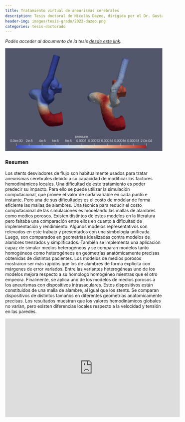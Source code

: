 ```yaml
---
title: Tratamiento virtual de aneurismas cerebrales
description: Tesis doctoral de Nicolás Dazeo, dirigida por el Dr. Gustavo Boroni y el Dr. Ignacio Larrabide
header-img: images/tesis-grado/2022-dazeo.png
categories: tesis-doctorado
---
```

*Podés acceder al documento de la tesis [desde este link](https://www.ridaa.unicen.edu.ar/xmlui/bitstream/handle/123456789/3030/Tratamiento%20virtual%20de%20Aneurismas%20Cerebrales.pdf?sequence=1&isAllowed=y).*


<div class="image-post-container">
    <img src="/images/tesis-grado/2022-dazeo.png"/>
</div>

### Resumen

Los stents desviadores de flujo son habitualmente usados para tratar aneurismas cerebrales debido a su capacidad de modificar los factores hemodinámicos locales. Una dificultad de este tratamiento es poder predecir su impacto. Para ello se puede utilizar la simulación computacional, que provee el valor de cada variable en cada punto e instante. Pero una de sus dificultades es el costo de modelar de forma eficiente las mallas de alambres. Una técnica para reducir el costo computacional de las simulaciones es modelando las mallas de alambres como medios porosos. Existen distintos de estos modelos en la literatura pero faltaba una comparación entre ellos en cuanto a dificultad de implementación y rendimiento. Algunos modelos representativos son relevados en este trabajo y presentados con una simbología unificada. Luego, son comparados en geometrías idealizadas contra modelos de alambres trenzados y simplificados. También se implementa una aplicación capaz de simular medios heterogéneos y se comparan modelos tanto homogéneos como heterogéneos en geometrías anatómicamente precisas obtenidas de distintos pacientes. Los modelos de medios porosos mostraron ser más rápidos que los de alambres de forma explícita con márgenes de error variados. Entre las variantes heterogéneas uno de los modelos mejora respecto a su homologo homogéneo mientras que el otro empeora. Finalmente, se aplica uno de los modelos de medios porosos a los aneurismas con dispositivos intrasaculares. Estos dispositivos están constituidos de una malla de alambre, al igual que los stents. Se comparan dispositivos de distintos tamaños en diferentes geometrías anatómicamente precisas. Los resultados muestran que los valores hemodinámicos globales no varían, pero existen diferencias locales respecto a la velocidad y tensión en las paredes.

<iframe width="560" height="315" src="https://www.youtube.com/embed/r-BtfggabrY" title="YouTube video player" frameborder="0" allow="accelerometer; autoplay; clipboard-write; encrypted-media; gyroscope; picture-in-picture" allowfullscreen></iframe>
